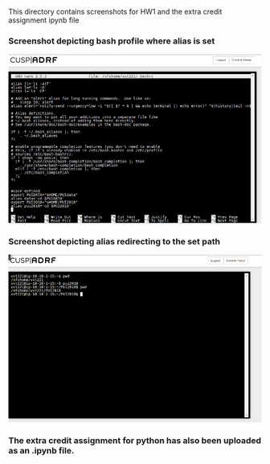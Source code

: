 This directory contains screenshots for HW1 and the extra credit assignment ipynb file


### Screenshot depicting bash profile where alias is set

![Alt text](../HW1_vvt221/setting_alias_in_bash.png)


### Screenshot depicting alias redirecting to the set path
![Alt text](../HW1_vvt221/alias_in_action.png)

### The extra credit assignment for python has also been uploaded as an .ipynb file.
